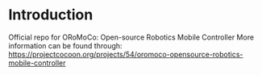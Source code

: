 # Introduction
Official repo for ORoMoCo: Open-source Robotics Mobile Controller
More information can be found through:
https://projectcocoon.org/projects/54/oromoco-opensource-robotics-mobile-controller